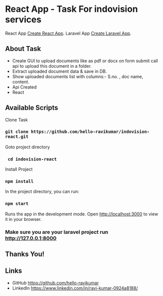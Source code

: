 # React App - Task For indovision services
React App
    [Create React App](https://github.com/hello-ravikumar/indovision-react).
Laravel App
    [Create Laravel App](https://github.com/hello-ravikumar/indovision_task).

## About Task
- Create GUI to upload documents like as pdf or docx on form submit call api to upload this document in a folder.
- Extract uploaded document data & save in DB.
- Show uploaded documents list with columns:- S.no. , doc name, content.
- Api Created
- React

## Available Scripts
Clone Task
### `git clone https://github.com/hello-ravikumar/indovision-react.git`

Goto project directory
### ` cd indovision-react`

Install Project
### `npm install`
In the project directory, you can run:

### `npm start`

Runs the app in the development mode.
Open [http://localhost:3000](http://localhost:3000) to view it in your browser.


### Make sure you are your laravel project run http://127.0.0.1:8000

## Thanks You!

## Links
- GitHub https://github.com/hello-ravikumar
- LinkedIn https://www.linkedin.com/in/ravi-kumar-0924a8188/


